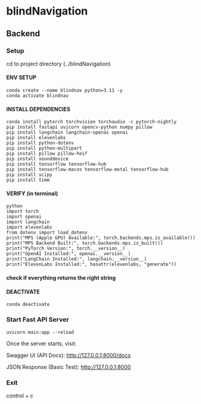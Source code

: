 # blindNavigation

## Backend

### Setup

cd to project directory (../blindNavigation)

#### ENV SETUP
```
conda create --name blindnav python=3.11 -y
conda activate blindnav
```

#### INSTALL DEPENDENCIES
```
conda install pytorch torchvision torchaudio -c pytorch-nightly
pip install fastapi uvicorn opencv-python numpy pillow
pip install langchain langchain-openai openai
pip install elevenlabs
pip install python-dotenv
pip install python-multipart
pip install pillow pillow-heif
pip install sounddevice
pip install tensorflow tensorflow-hub
pip install tensorflow-macos tensorflow-metal tensorflow-hub
pip install scipy
pip install timm
```

#### VERIFY (in terminal)

```
python
import torch 
import openai
import langchain
import elevenlabs
from dotenv import load_dotenv
print("MPS (Apple GPU) Available:", torch.backends.mps.is_available())
print("MPS Backend Built:", torch.backends.mps.is_built())
print("PyTorch Version:", torch.__version__)
print("OpenAI Installed:", openai.__version__)
print("LangChain Installed:", langchain.__version__)
print("ElevenLabs Installed:", hasattr(elevenlabs, "generate"))
```

#### check if everything returns the right string

#### DEACTIVATE
```
conda deactivate
```

### Start Fast API Server

```
uvicorn main:app --reload
```

Once the server starts, visit:

Swagger UI (API Docs): http://127.0.0.1:8000/docs

JSON Response (Basic Test): http://127.0.0.1:8000

### Exit

control + c